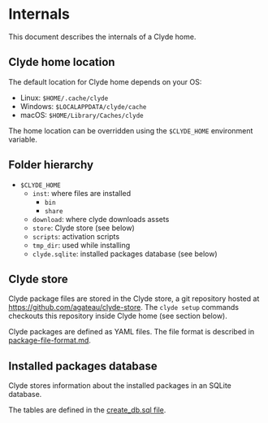 # Internals

This document describes the internals of a Clyde home.

## Clyde home location

The default location for Clyde home depends on your OS:

- Linux: `$HOME/.cache/clyde`
- Windows: `$LOCALAPPDATA/clyde/cache`
- macOS: `$HOME/Library/Caches/clyde`

The home location can be overridden using the `$CLYDE_HOME` environment variable.

## Folder hierarchy

- `$CLYDE_HOME`
    - `inst`: where files are installed
        - `bin`
        - `share`
    - `download`: where clyde downloads assets
    - `store`: Clyde store (see below)
    - `scripts`: activation scripts
    - `tmp_dir`: used while installing
    - `clyde.sqlite`: installed packages database (see below)

## Clyde store

Clyde package files are stored in the Clyde store, a git repository hosted at <https://github.com/agateau/clyde-store>. The `clyde setup` commands checkouts this repository inside Clyde home (see section below).

Clyde packages are defined as YAML files. The file format is described in [package-file-format.md](package-file-format.md).

## Installed packages database

Clyde stores information about the installed packages in an SQLite database.

The tables are defined in the [create_db.sql file](../src/create_db.sql).
